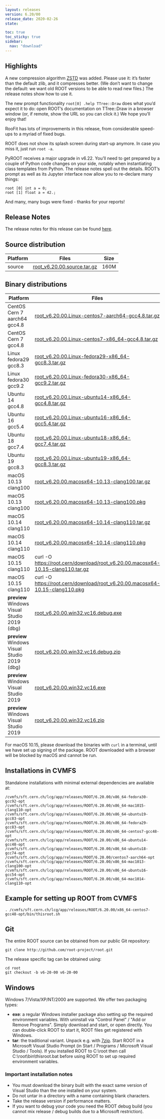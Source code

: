 ```yaml
---
layout: releases
version: 6.20/00
release_date: 2020-02-26
state:

toc: true
toc_sticky: true
sidebar:
  nav: "download"
---
```



## Highlights

A new compression algorithm [ZSTD](https://github.com/facebook/zstd.git) was added. Please use it: it’s faster than the default zlib, and it compresses better. (We don’t want to change the default: we want old ROOT versions to be able to read new files.) The release notes show how to use it.

The new prompt functionality `root[0] .help TTree::Draw` does what you’d expect it to do: open ROOT’s documentation on TTree::Draw in a browser window (or, if remote, show the URL so you can click it.) We hope you’ll enjoy that!

RooFit has lots of improvements in this release, from considerable speed-ups to a myriad of fixed bugs.

ROOT does not show its splash screen during start-up anymore. In case you miss it, just run `root -a`.

PyROOT receives a major upgrade in v6.22. You’ll need to get prepared by a couple of Python code changes on your side, notably when instantiating class templates from Python. The release notes spell out the details.
ROOT’s prompt as well as its Jupyter interface now allow you to re-declare many things:

```
root [0] int a = 0;
root [1] float a = 42.;
```

And many, many bugs were fixed - thanks for your reports!

## Release Notes

The release notes for this release can be found [here](https://root.cern/doc/v620/release-notes.html).

## Source distribution

| Platform       | Files | Size |
|-----------|-------|-----|
| source | [root_v6.20.00.source.tar.gz](https://root.cern/download/root_v6.20.00.source.tar.gz) | 160M |


## Binary distributions

| Platform       | Files | Size |
|-----------|-------|-----|
| CentOS Cern 7 aarch64 gcc4.8 | [root_v6.20.00.Linux-centos7-aarch64-gcc4.8.tar.gz](https://root.cern/download/root_v6.20.00.Linux-centos7-aarch64-gcc4.8.tar.gz) | 135M |
| CentOS Cern 7 gcc4.8 | [root_v6.20.00.Linux-centos7-x86_64-gcc4.8.tar.gz](https://root.cern/download/root_v6.20.00.Linux-centos7-x86_64-gcc4.8.tar.gz) | 184M |
| Linux fedora29 gcc8.3 | [root_v6.20.00.Linux-fedora29-x86_64-gcc8.3.tar.gz](https://root.cern/download/root_v6.20.00.Linux-fedora29-x86_64-gcc8.3.tar.gz) | 218M |
| Linux fedora30 gcc9.2 | [root_v6.20.00.Linux-fedora30-x86_64-gcc9.2.tar.gz](https://root.cern/download/root_v6.20.00.Linux-fedora30-x86_64-gcc9.2.tar.gz) | 223M |
| Ubuntu 14 gcc4.8 | [root_v6.20.00.Linux-ubuntu14-x86_64-gcc4.8.tar.gz](https://root.cern/download/root_v6.20.00.Linux-ubuntu14-x86_64-gcc4.8.tar.gz) | 190M |
| Ubuntu 16 gcc5.4 | [root_v6.20.00.Linux-ubuntu16-x86_64-gcc5.4.tar.gz](https://root.cern/download/root_v6.20.00.Linux-ubuntu16-x86_64-gcc5.4.tar.gz) | 197M |
| Ubuntu 18 gcc7.4 | [root_v6.20.00.Linux-ubuntu18-x86_64-gcc7.4.tar.gz](https://root.cern/download/root_v6.20.00.Linux-ubuntu18-x86_64-gcc7.4.tar.gz) | 216M |
| Ubuntu 19 gcc8.3 | [root_v6.20.00.Linux-ubuntu19-x86_64-gcc8.3.tar.gz](https://root.cern/download/root_v6.20.00.Linux-ubuntu19-x86_64-gcc8.3.tar.gz) | 216M |
| macOS 10.13 clang100 | [root_v6.20.00.macosx64-10.13-clang100.tar.gz](https://root.cern/download/root_v6.20.00.macosx64-10.13-clang100.tar.gz) | 133M |
| macOS 10.13 clang100 | [root_v6.20.00.macosx64-10.13-clang100.pkg](https://root.cern/download/root_v6.20.00.macosx64-10.13-clang100.pkg) | 134M |
| macOS 10.14 clang110 | [root_v6.20.00.macosx64-10.14-clang110.tar.gz](https://root.cern/download/root_v6.20.00.macosx64-10.14-clang110.tar.gz) | 134M |
| macOS 10.14 clang110 | [root_v6.20.00.macosx64-10.14-clang110.pkg](https://root.cern/download/root_v6.20.00.macosx64-10.14-clang110.pkg) | 135M |
| macOS 10.15 clang110 | curl -O https://root.cern/download/root_v6.20.00.macosx64-10.15-clang110.tar.gz | 134M |
| macOS 10.15 clang110 | curl -O https://root.cern/download/root_v6.20.00.macosx64-10.15-clang110.pkg | 135M |
| **preview** Windows Visual Studio 2019 (dbg) | [root_v6.20.00.win32.vc16.debug.exe](https://root.cern/download/root_v6.20.00.win32.vc16.debug.exe) | 155M |
| **preview** Windows Visual Studio 2019 (dbg) | [root_v6.20.00.win32.vc16.debug.zip](https://root.cern/download/root_v6.20.00.win32.vc16.debug.zip) | 227M |
| **preview** Windows Visual Studio 2019 | [root_v6.20.00.win32.vc16.exe](https://root.cern/download/root_v6.20.00.win32.vc16.exe) |  85M |
| **preview** Windows Visual Studio 2019 | [root_v6.20.00.win32.vc16.zip](https://root.cern/download/root_v6.20.00.win32.vc16.zip) | 115M |

For macOS 10.15, please download the binaries with `curl` in a terminal, until we have set up signing of the package. ROOT downloaded with a browser will be blocked by macOS and cannot be run.

## Installations in CVMFS
Standalone installations with minimal external dependencies are available at:
~~~
/cvmfs/sft.cern.ch/lcg/app/releases/ROOT/6.20.00/x86_64-fedora30-gcc92-opt
/cvmfs/sft.cern.ch/lcg/app/releases/ROOT/6.20.00/x86_64-mac1015-clang110-opt
/cvmfs/sft.cern.ch/lcg/app/releases/ROOT/6.20.00/x86_64-ubuntu19-gcc83-opt
/cvmfs/sft.cern.ch/lcg/app/releases/ROOT/6.20.00/x86_64-fedora29-gcc83-opt
/cvmfs/sft.cern.ch/lcg/app/releases/ROOT/6.20.00/x86_64-centos7-gcc48-opt
/cvmfs/sft.cern.ch/lcg/app/releases/ROOT/6.20.00/x86_64-ubuntu14-gcc48-opt
/cvmfs/sft.cern.ch/lcg/app/releases/ROOT/6.20.00/x86_64-ubuntu18-gcc74-opt
/cvmfs/sft.cern.ch/lcg/app/releases/ROOT/6.20.00/centos7-aarch64-opt
/cvmfs/sft.cern.ch/lcg/app/releases/ROOT/6.20.00/x86_64-mac1013-clang100-opt
/cvmfs/sft.cern.ch/lcg/app/releases/ROOT/6.20.00/x86_64-ubuntu16-gcc54-opt
/cvmfs/sft.cern.ch/lcg/app/releases/ROOT/6.20.00/x86_64-mac1014-clang110-opt
~~~


## Example for setting up ROOT from CVMFS
~~~
. /cvmfs/sft.cern.ch/lcg/app/releases/ROOT/6.20.00/x86_64-centos7-gcc48-opt/bin/thisroot.sh
~~~

## Git
The entire ROOT source can be obtained from our public Git repository:

~~~
git clone http://github.com/root-project/root.git
~~~
The release specific tag can be obtained using:
~~~
cd root
git checkout -b v6-20-00 v6-20-00
~~~


## Windows
Windows 7/Vista/XP/NT/2000 are supported. We offer two packaging types:

 * **exe**: a regular Windows installer package also setting up the required environment variables. With uninstall via "Control Panel" / "Add or Remove Programs". Simply download and start, or open directly. You can double-click ROOT to start it, ROOT files get registered with Windows.
 * **tar**: the traditional variant. Unpack e.g. with [7zip](http://www.7-zip.org). Start ROOT in a Microsoft Visual Studio Prompt (in Start / Programs / Microsoft Visual Studio / Tools). If you installed ROOT to C:\root then call C:\root\bin\thisroot.bat before using ROOT to set up required environment variables.

### Important installation notes
 * You must download the binary built with the exact same version of Visual Studio than the one installed on your system.
 * Do not untar in a directory with a name containing blank characters.
 * Take the release version if performance matters.
 * If you want to debug your code you need the ROOT debug build (you cannot mix release / debug builds due to a Microsoft restriction).
